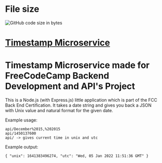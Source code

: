 # File size 
![GitHub code size in bytes](https://img.shields.io/github/languages/code-size/Ketz7/timestamp_mircroservice?logo=GitHub&style=plastic)
# [Timestamp Microservice](https://www.freecodecamp.org/learn/apis-and-microservices/apis-and-microservices-projects/timestamp-microservice)
# Timestamp Microservice made for FreeCodeCamp Backend Development and API's Project
This is a Node.js (with Express.js) little application which is part of the FCC Back End Certification. It takes a date string and gives you back a JSON with Unix value and natural format for the given date.

Example usage:
```
api/December%2015,%202015
api/1450137600
api/ -> gives current time in unix and utc
```

Example output:
```
{ "unix": 1641383496274, "utc": "Wed, 05 Jan 2022 11:51:36 GMT" }
```
